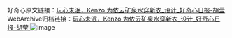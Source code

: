 好奇心原文链接：[玩心未泯，Kenzo 为依云矿泉水穿新衣_设计_好奇心日报-胡莹 ](https://www.qdaily.com/articles/4312.html)
WebArchive归档链接：[玩心未泯，Kenzo 为依云矿泉水穿新衣_设计_好奇心日报-胡莹 ](http://web.archive.org/web/20190623154137/https://www.qdaily.com/articles/4312.html)
![image](http://ww3.sinaimg.cn/large/007d5XDply1g3vf3bjy1qj30u05bg1kx)